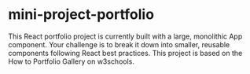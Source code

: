 # mini-project-portfolio
This React portfolio project is currently built with a large, monolithic App component. Your challenge is to break it down into smaller, reusable components following React best practices. This project is based on the How to Portfolio Gallery on w3schools.
